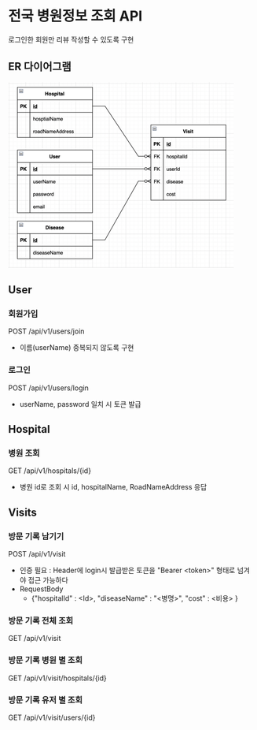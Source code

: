 # 전국 병원정보 조회 API
로그인한 회원만 리뷰 작성할 수 있도록 구현

## ER 다이어그램
![img.png](img.png)

## User
### 회원가입 
POST /api/v1/users/join
- 이름(userName) 중복되지 않도록 구현

### 로그인
POST /api/v1/users/login
- userName, password 일치 시 토큰 발급

## Hospital
### 병원 조회
GET /api/v1/hospitals/{id}
- 병원 id로 조회 시 id, hospitalName, RoadNameAddress 응답

## Visits
### 방문 기록 남기기


POST /api/v1/visit
- 인증 필요 : Header에 login시 발급받은 토큰을 
"Bearer \<token\>" 형태로 넘겨야 접근 가능하다
- RequestBody
  - {"hospitalId" : \<Id>, 
  "diseaseName" : "<병명>",
  "cost" : \<비용> }
### 방문 기록 전체 조회
GET /api/v1/visit

### 방문 기록 병원 별 조회
GET /api/v1/visit/hospitals/{id}

### 방문 기록 유저 별 조회
GET /api/v1/visit/users/{id}


